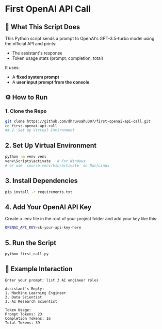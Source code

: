 # First OpenAI API Call

## 🚀 What This Script Does

This Python script sends a prompt to OpenAI's GPT-3.5-turbo model using the official API and prints:
- The assistant's response
- Token usage stats (prompt, completion, total)

It uses:
- A **fixed system prompt**
- A **user input prompt from the console**

## ⚙️ How to Run

### 1. Clone the Repo

```bash
git clone https://github.com/dhruvsahu007/first-openai-api-call.git
cd first-openai-api-call
## 2. Set Up Virtual Environment

```
## 2. Set Up Virtual Environment

```bash
python -m venv venv
venv\Scripts\activate   # For Windows
# or use `source venv/bin/activate` on Mac/Linux

```
## 3. Install Dependencies
```bash
pip install -r requirements.txt
```
## 4. Add Your OpenAI API Key
Create a .env file in the root of your project folder and add your key like this:
```bash
OPENAI_API_KEY=sk-your-api-key-here
```

## 5. Run the Script
```bash
python first_call.py
```

## 🧪 Example Interaction
```
Enter your prompt: list 3 AI engineer roles

Assistant's Reply:
1. Machine Learning Engineer
2. Data Scientist
3. AI Research Scientist

Token Usage:
Prompt Tokens: 23
Completion Tokens: 16
Total Tokens: 39
```
